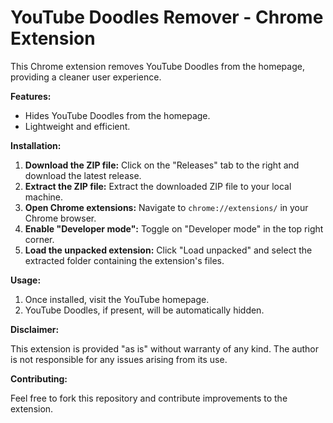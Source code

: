 
# YouTube Doodles Remover - Chrome Extension

This Chrome extension removes YouTube Doodles from the homepage, providing a cleaner user experience.

**Features:**

* Hides YouTube Doodles from the homepage.
* Lightweight and efficient.

**Installation:**

1. **Download the ZIP file:** Click on the "Releases" tab to the right and download the latest release.
2. **Extract the ZIP file:** Extract the downloaded ZIP file to your local machine.
3. **Open Chrome extensions:** Navigate to `chrome://extensions/` in your Chrome browser.
4. **Enable "Developer mode":** Toggle on "Developer mode" in the top right corner.
5. **Load the unpacked extension:** Click "Load unpacked" and select the extracted folder containing the extension's files.

**Usage:**

1. Once installed, visit the YouTube homepage.
2. YouTube Doodles, if present, will be automatically hidden.

**Disclaimer:**

This extension is provided "as is" without warranty of any kind. The author is not responsible for any issues arising from its use.

**Contributing:**

Feel free to fork this repository and contribute improvements to the extension.
